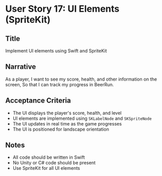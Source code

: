 # User Story 17: UI Elements (SpriteKit)

## Title
Implement UI elements using Swift and SpriteKit

## Narrative
As a player,
I want to see my score, health, and other information on the screen,
So that I can track my progress in BeerRun.

## Acceptance Criteria
- The UI displays the player's score, health, and level
- UI elements are implemented using `SKLabelNode` and `SKSpriteNode`
- The UI updates in real time as the game progresses
- The UI is positioned for landscape orientation

## Notes
- All code should be written in Swift
- No Unity or C# code should be present
- Use SpriteKit for all UI elements